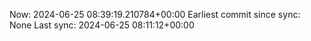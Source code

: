 Now: 2024-06-25 08:39:19.210784+00:00 Earliest commit since sync: None Last sync: 2024-06-25 08:11:12+00:00
